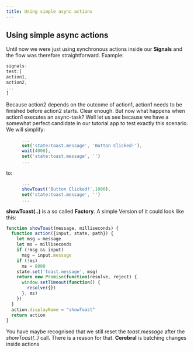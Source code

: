 ```yaml
---
title: Using simple async actions
---
```


## Using simple async actions 

Until now we were just using synchronous actions inside our **Signals** and the flow was therefore straightforward. Example:
```js
signals:
test:[
action1,
action2,
...
]
```
Because action2 depends on the outcome of action1, action1 needs to be finished before action2 starts. Clear enough. But now what happens when action1 executes an async-task? Well let us see because we have a somewhat perfect candidate in our tutorial app to test exactly this scenario.
We will simplify:
```js
      ...
      set('state:toast.message', 'Button Clicked!'),
      wait(4000),
      set('state:toast.message', '')
      ...
```
to:
```js
      ...
      showToast('Button Clicked!',1000),
      set('state:toast.message', '')
      ...
```
**showToast(..)** is a so called **Factory**. A simple Version of it could look like this:

```js
function showToast(message, milliseconds) {
  function action({input, state, path}) {
    let msg = message
    let ms = milliseconds
    if (!msg && input)
      msg = input.message
    if (!ms)
      ms = 8000
    state.set('toast.message', msg)
    return new Promise(function(resolve, reject) {
      window.setTimeout(function() {
        resolve({})
      }, ms)
    })
  }
  action.displayName = "showToast"
  return action
}
```
You have maybe recognised that we still reset the *toast.message* after the *showToast(..)* call. There is a reason for that. **Cerebral** is batching changes inside actions
